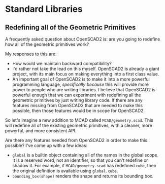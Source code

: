 # Standard Libraries

## Redefining all of the Geometric Primitives

A frequently asked question about OpenSCAD2 is:
are you going to redefine how all of the geometric primitives work?

My responses to this are:
* How would we maintain backward compatibility?
* I'd rather not take the lead on this myself.
  OpenSCAD2 is already a giant project, with its main focus
  on making everything into a first class value.
* An important goal of OpenSCAD2 is to make it into a more
  powerful programming language, *specifically because* this
  will provide more power to people who are writing libraries.
  I believe that OpenSCAD2 is powerful enough that we can
  experiment with redefining all the geometric primitives
  by just writing library code.
  If there are any features missing from OpenSCAD2 that
  are needed to make this possible,
  then those features would be in scope for OpenSCAD2.

So let's imagine a new addition to MCAD called `MCAD/geometry.scad`.
This will redefine all of the existing geometric primitives,
with a cleaner, more powerful, and more consistent API.

Are there any features needed from OpenSCAD2 in order to make this possible?
I've come up with a few ideas:
* `global` is a builtin object containing all of the names in the global scope.
  It is a reserved word, not an identifier, so that you can't redefine or shadow it.
  For example, if `MCAD/geometry.scad` has redefined `cube`,
  then the original definition is available using `global.cube`.
* `bounding_box(shape)` renders the shape and returns its bounding box.
